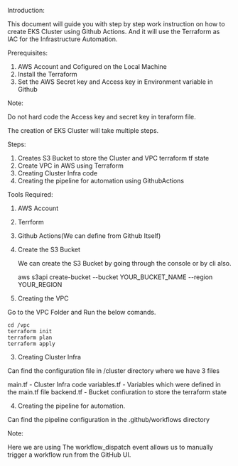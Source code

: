 Introduction:

This document will guide you with step by step work instruction on how to create EKS Cluster using Github Actions. And it will use the Terraform as IAC for the Infrastructure Automation.

Prerequisites:

1. AWS Account and Cofigured on the Local Machine
2. Install the Terraform 
3. Set the AWS Secret key and Access key in Environment variable in Github

Note:

Do not hard code the Access key and secret key in teraform file.

The creation of EKS Cluster will take multiple steps.

Steps:
1. Creates S3 Bucket to store the Cluster and VPC terraform tf state
2. Create VPC in AWS using Terraform
3. Creating Cluster Infra code 
4. Creating the pipeline for automation using GithubActions

Tools Required:
1. AWS Account
2. Terrform
3. Github Actions(We can define from Github Itself)


1. Create the S3 Bucket

   We can create the S3 Bucket by going through the console or by cli also.

   aws s3api create-bucket --bucket YOUR_BUCKET_NAME --region YOUR_REGION


2. Creating the VPC

Go to the VPC Folder and Run the below comands.
    
    cd /vpc
    terraform init
    terraform plan
    terraform apply 

3. Creating Cluster Infra
 
Can find the configuration file in /cluster directory where we have 3 files
 
   main.tf        - Cluster Infra code
   variables.tf   - Variables which were defined in the main.tf file
   backend.tf     - Bucket confiuration to store the terraform state

4. Creating the pipeline for automation.

Can find the pipeline configuration in the .github/workflows directory

Note:

Here we are using The workflow_dispatch event allows us to manually trigger a workflow run from the GitHub UI.